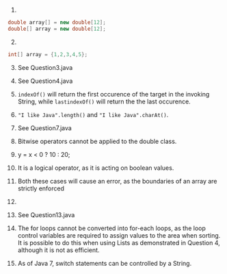 1. 
```java
double array[] = new double[12];
double[] array = new double[12];
```

2.
```java
int[] array = {1,2,3,4,5};
```

3. See Question3.java

4. See Question4.java

5. `indexOf()` will return the first occurence of the target in the invoking String, while `lastindexOf()` will return the the last occurence.

6. `"I like Java".length()` and `"I like Java".charAt()`.

7. See Question7.java

8. Bitwise operators cannot be applied to the double class.

9. y = x < 0 ? 10 : 20;

10. It is a logical operator, as it is acting on boolean values.

11. Both these cases will cause an error, as the boundaries of an array are strictly enforced

12. >>>

13. See Question13.java

14. The for loops cannot be converted into for-each loops, as the loop control variables are required to assign values to the area when sorting. It is possible to do this when using Lists as demonstrated in Question 4, although it is not as efficient.

15. As of Java 7, switch statements can be controlled by a String.
